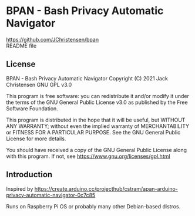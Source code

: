 # BPAN - Bash Privacy Automatic Navigator
https://github.com/JChristensen/bpan  
README file  

## License
BPAN - Bash Privacy Automatic Navigator Copyright (C) 2021 Jack Christensen GNU GPL v3.0

This program is free software: you can redistribute it and/or modify it under the terms of the GNU General Public License v3.0 as published by the Free Software Foundation.

This program is distributed in the hope that it will be useful, but WITHOUT ANY WARRANTY; without even the implied warranty of MERCHANTABILITY or FITNESS FOR A PARTICULAR PURPOSE.  See the GNU General Public License for more details.

You should have received a copy of the GNU General Public License along with this program. If not, see <https://www.gnu.org/licenses/gpl.html>

## Introduction
Inspired by <https://create.arduino.cc/projecthub/cstram/apan-arduino-privacy-automatic-navigator-0c7c85>

Runs on Raspberry Pi OS or probably many other Debian-based distros.
